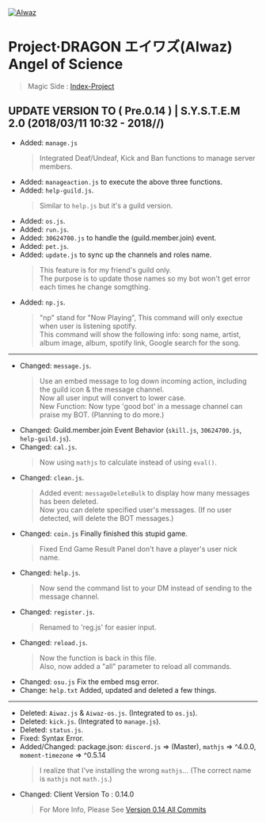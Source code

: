 <body>
<div>
<a href="https://github.com/ChisanaKita/AIWAZ"><img src="https://i.imgur.com/Fta2jMg.jpg" alt="AIwaz" /></a>
</div>
</body>

#        Project·DRAGON エイワズ(AIwaz) Angel of Science
> Magic Side : [Index-Project](https://github.com/STARLITENAMO/Index-Project)
## UPDATE VERSION TO ( Pre.0.14 ) | S.Y.S.T.E.M 2.0 (2018/03/11 10:32 - 2018/**/**)
- Added: `manage.js`
  > Integrated Deaf/Undeaf, Kick and Ban functions to manage server members.
- Added: `manageaction.js` to execute the above three functions.
- Added: `help-guild.js`.
  > Similar to `help.js` but it's a guild version.
- Added: `os.js`.
- Added: `run.js`.
- Added: `30624700.js` to handle the (guild.member.join) event.
- Added: `pet.js`.
- Added: `update.js` to sync up the channels and roles name.
  > This feature is for my friend's guild only.<br>
    The purpose is to update those names so my bot won't get error each times he change somgthing.
- Added: `np.js`.
  > "np" stand for "Now Playing", This command will only exectue when user is listening spotify.<br>
  This command will show the following info: song name, artist, album image, album, spotify link, Google search for the song.
***
- Changed: `message.js`.
  > Use an embed message to log down incoming action, including the guild icon & the message channel.<br>
    Now all user input will convert to lower case.<br>
    New Function: Now type 'good bot' in a message channel can praise my BOT. (Planning to do more.)
- Changed: Guild.member.join Event Behavior (`skill.js`, `30624700.js`, `help-guild.js`).
- Changed: `cal.js`.
  > Now using `mathjs` to calculate instead of using `eval()`.
- Changed: `clean.js`.
  > Added event: `messageDeleteBulk` to display how many messages has been deleted.<br>
    Now you can delete specified user's messages. (If no user detected, will delete the BOT messages.)
- Changed: `coin.js` Finally finished this stupid game.
  > Fixed End Game Result Panel don't have a player's user nick name.
- Changed: `help.js`.
  > Now send the command list to your DM instead of sending to the message channel.
- Changed: `register.js`.
  > Renamed to 'reg.js' for easier input.
- Changed: `reload.js`.
  > Now the function is back in this file.<br>
    Also, now added a "all" parameter to reload all commands.
- Changed: `osu.js` Fix the embed msg error.
- Change: `help.txt` Added, updated and deleted a few things.
***
- Deleted: `Aiwaz.js` & `Aiwaz-os.js`. (Integrated to `os.js`).
- Deleted: `kick.js`. (Integrated to `manage.js`).
- Deleted: `status.js`.
- Fixed: Syntax Error.
- Added/Changed: package.json:  `discord.js` => (Master), `mathjs` => ^4.0.0, `moment-timezone` => ^0.5.14
  > I realize that I've installing the wrong `mathjs`... (The correct name is `mathjs` not `math.js`.)
- Changed: Client Version To : 0.14.0
  > For More Info, Please See [Version 0.14 All Commits](https://github.com/ChisanaKita/AIWAZ/commits/0.14)

